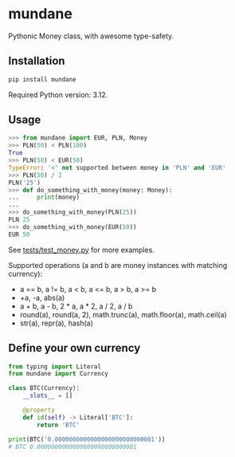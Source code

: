 # mundane
Pythonic Money class, with awesome type-safety.

## Installation
```sh
pip install mundane
```

Required Python version: 3.12.

## Usage
```py
>>> from mundane import EUR, PLN, Money
>>> PLN(50) < PLN(100)
True
>>> PLN(50) < EUR(50)
TypeError: '<' not supported between money in 'PLN' and 'EUR'
>>> PLN(50) / 2
PLN('25')
>>> def do_something_with_money(money: Money):
...     print(money)
...
>>> do_something_with_money(PLN(25))
PLN 25
>>> do_something_with_money(EUR(50))
EUR 50
```

See [tests/test_money.py](tests/test_money.py) for more examples.

Supported operations (a and b are money instances with matching currency):
* a == b, a != b, a < b, a <= b, a > b, a >= b
* +a, -a, abs(a)
* a + b, a - b, 2 * a, a * 2, a / 2, a / b
* round(a), round(a, 2), math.trunc(a), math.floor(a), math.ceil(a)
* str(a), repr(a), hash(a)

## Define your own currency
```py
from typing import Literal
from mundane import Currency

class BTC(Currency):
	__slots__ = []

	@property
	def id(self) -> Literal['BTC']:
		return 'BTC'

print(BTC('0.0000000000000000000000000001'))
# BTC 0.0000000000000000000000000001
```
